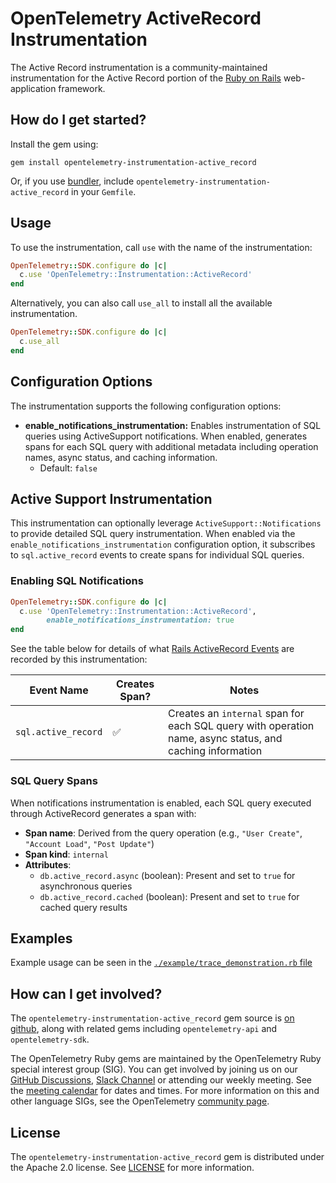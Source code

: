 # OpenTelemetry ActiveRecord Instrumentation

The Active Record instrumentation is a community-maintained instrumentation for the Active Record portion of the [Ruby on Rails][rails-home] web-application framework.

## How do I get started?

Install the gem using:

```console
gem install opentelemetry-instrumentation-active_record
```

Or, if you use [bundler][bundler-home], include `opentelemetry-instrumentation-active_record` in your `Gemfile`.

## Usage

To use the instrumentation, call `use` with the name of the instrumentation:

```ruby
OpenTelemetry::SDK.configure do |c|
  c.use 'OpenTelemetry::Instrumentation::ActiveRecord'
end
```

Alternatively, you can also call `use_all` to install all the available instrumentation.

```ruby
OpenTelemetry::SDK.configure do |c|
  c.use_all
end
```

## Configuration Options

The instrumentation supports the following configuration options:

- **enable_notifications_instrumentation:** Enables instrumentation of SQL queries using ActiveSupport notifications. When enabled, generates spans for each SQL query with additional metadata including operation names, async status, and caching information.
  - Default: `false`

## Active Support Instrumentation

This instrumentation can optionally leverage `ActiveSupport::Notifications` to provide detailed SQL query instrumentation. When enabled via the `enable_notifications_instrumentation` configuration option, it subscribes to `sql.active_record` events to create spans for individual SQL queries.

### Enabling SQL Notifications

```ruby
OpenTelemetry::SDK.configure do |c|
  c.use 'OpenTelemetry::Instrumentation::ActiveRecord',
        enable_notifications_instrumentation: true
end
```

See the table below for details of what [Rails ActiveRecord Events](https://guides.rubyonrails.org/active_support_instrumentation.html#active-record) are recorded by this instrumentation:

| Event Name | Creates Span? | Notes |
| - | - | - |
| `sql.active_record` | :white_check_mark: | Creates an `internal` span for each SQL query with operation name, async status, and caching information |

### SQL Query Spans

When notifications instrumentation is enabled, each SQL query executed through ActiveRecord generates a span with:

- **Span name**: Derived from the query operation (e.g., `"User Create"`, `"Account Load"`, `"Post Update"`)
- **Span kind**: `internal`
- **Attributes**:
  - `db.active_record.async` (boolean): Present and set to `true` for asynchronous queries
  - `db.active_record.cached` (boolean): Present and set to `true` for cached query results

## Examples

Example usage can be seen in the [`./example/trace_demonstration.rb` file](https://github.com/open-telemetry/opentelemetry-ruby-contrib/blob/main/instrumentation/active_record/example/trace_demonstration.rb)

## How can I get involved?

The `opentelemetry-instrumentation-active_record` gem source is [on github][repo-github], along with related gems including `opentelemetry-api` and `opentelemetry-sdk`.

The OpenTelemetry Ruby gems are maintained by the OpenTelemetry Ruby special interest group (SIG). You can get involved by joining us on our [GitHub Discussions][discussions-url], [Slack Channel][slack-channel] or attending our weekly meeting. See the [meeting calendar][community-meetings] for dates and times. For more information on this and other language SIGs, see the OpenTelemetry [community page][ruby-sig].

## License

The `opentelemetry-instrumentation-active_record` gem is distributed under the Apache 2.0 license. See [LICENSE][license-github] for more information.

[bundler-home]: https://bundler.io
[repo-github]: https://github.com/open-telemetry/opentelemetry-ruby
[license-github]: https://github.com/open-telemetry/opentelemetry-ruby-contrib/blob/main/LICENSE
[ruby-sig]: https://github.com/open-telemetry/community#ruby-sig
[community-meetings]: https://github.com/open-telemetry/community#community-meetings
[slack-channel]: https://cloud-native.slack.com/archives/C01NWKKMKMY
[discussions-url]: https://github.com/open-telemetry/opentelemetry-ruby/discussions
[rails-home]: https://rubyonrails.org/
